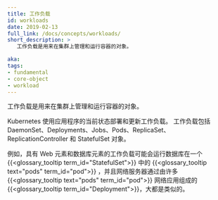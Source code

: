 ```yaml
---
title: 工作负载
id: workloads
date: 2019-02-13
full_link: /docs/concepts/workloads/
short_description: >
   工作负载是用来在集群上管理和运行容器的对象。

aka: 
tags:
- fundamental
- core-object
- workload
---
```

<!--
  Workloads are objects you use to manage and run your containers on the cluster.
-->

工作负载是用来在集群上管理和运行容器的对象。

<!--more--> 

<!--
Kubernetes performs the 
deployment and updates the workload with the current state of the application.
Workloads include the DaemonSet, Deployments, Jobs, Pods, ReplicaSet, ReplicationController, and StatefulSet objects.

For example, a workload that has a web element and a database element might run the
database in one {{< glossary_tooltip term_id="StatefulSet" >}} of
{{< glossary_tooltip text="pods" term_id="pod" >}} and the webserver via
a {{< glossary_tooltip term_id="Deployment" >}} that consists of many web app
{{< glossary_tooltip text="pods" term_id="pod" >}}, all alike.

-->

Kubernetes 使用应用程序的当前状态部署和更新工作负载。
工作负载包括 DaemonSet、Deployments、Jobs、Pods、ReplicaSet、ReplicationController 和 StatefulSet 对象。

例如，具有 Web 元素和数据库元素的工作负载可能会运行数据库在一个 {{<glossary_tooltip term_id="StatefulSet">}} 中的
{{<glossary_tooltip text="pods" term_id="pod">}} ，并且网络服务器通过由许多{{<glossary_tooltip text="pods" term_id="pod">}}
网络应用组成的 {{<glossary_tooltip term_id="Deployment">}}，大都是类似的。
